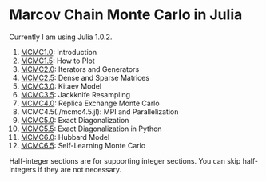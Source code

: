 # Marcov Chain Monte Carlo in Julia

Currently I am using Julia 1.0.2.

1. [MCMC1.0](./mcmc1.ipynb): Introduction
1. [MCMC1.5](./mcmc1.5.ipynb): How to Plot
1. [MCMC2.0](./mcmc2.ipynb): Iterators and Generators
1. [MCMC2.5](./mcmc2.5.ipynb): Dense and Sparse Matrices
1. [MCMC3.0](./mcmc3.ipynb): Kitaev Model
1. [MCMC3.5](./mcmc3.5.ipynb): Jackknife Resampling
1. [MCMC4.0](./mcmc4.ipynb): Replica Exchange Monte Carlo
1. MCMC4.5(./mcmc4.5.jl): MPI and Parallelization
1. [MCMC5.0](./mcmc5.ipynb): Exact Diagonalization
1. [MCMC5.5](./mcmc5.5.ipynb): Exact Diagonalization in Python
1. [MCMC6.0](./mcmc6.ipynb): Hubbard Model
1. [MCMC6.5](./mcmc6.5.ipynb): Self-Learning Monte Carlo

Half-integer sections are for supporting integer sections. You can skip half-integers if they are not necessary.
